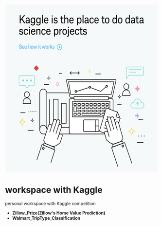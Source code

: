 <img src="intro.png" alt="subject_image" width="500" height="550">


# workspace with Kaggle
personal workspace with Kaggle competition

- **Zillow_Prize(Zillow's Home Value Prediction)**
- **Walmart_TripType_Classification**
